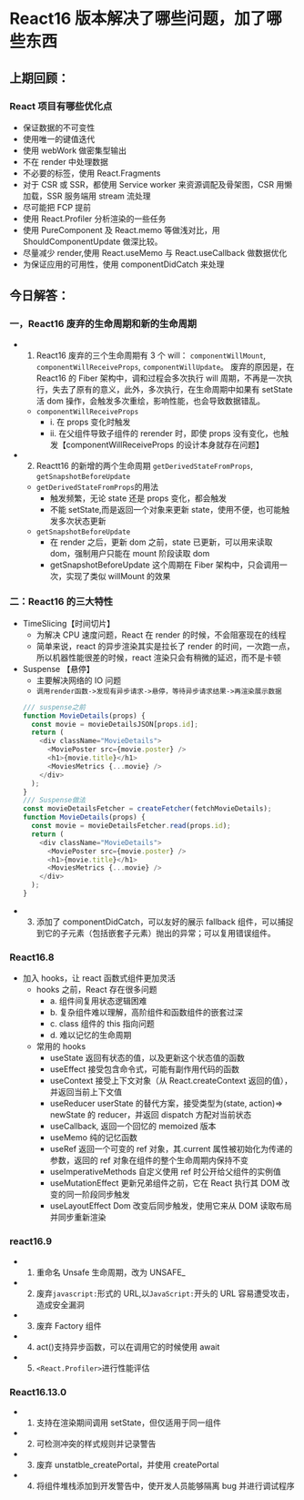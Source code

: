 # React16 版本解决了哪些问题，加了哪些东西

## 上期回顾：

### React 项目有哪些优化点

- 保证数据的不可变性
- 使用唯一的键值迭代
- 使用 webWork 做密集型输出
- 不在 render 中处理数据
- 不必要的标签，使用 React.Fragments
- 对于 CSR 或 SSR，都使用 Service worker 来资源调配及骨架图，CSR 用懒加载，SSR 服务端用 stream 流处理
- 尽可能把 FCP 提前
- 使用 React.Profiler 分析渲染的一些任务
- 使用 PureComponent 及 React.memo 等做浅对比，用 ShouldComponentUpdate 做深比较。
- 尽量减少 render,使用 React.useMemo 与 React.useCallback 做数据优化
- 为保证应用的可用性，使用 componentDidCatch 来处理

## 今日解答：

### 一，React16 废弃的生命周期和新的生命周期

- 1. React16 废弃的三个生命周期有 3 个 will：
     `componentWillMount`,
     `componentWillReceiveProps`,
     `componentWillUpdate`。
     废弃的原因是，在 React16 的 Fiber 架构中，调和过程会多次执行 will 周期，不再是一次执行，失去了原有的意义，此外，多次执行，在生命周期中如果有 setState 活 dom 操作，会触发多次重绘，影响性能，也会导致数据错乱。
  - `componentWillReceiveProps`
    - i. 在 props 变化时触发
    - ii. 在父组件导致子组件的 rerender 时，即使 props 没有变化，也触发【componentWillReceiveProps 的设计本身就存在问题】
- 2. Reactt16 的新增的两个生命周期
     `getDerivedStateFromProps`,
     `getSnapshotBeforeUpdate`
  - `getDerivedStateFromProps`的用法
    - 触发频繁，无论 state 还是 props 变化，都会触发
    - 不能 setState,而是返回一个对象来更新 state，使用不便，也可能触发多次状态更新
  - `getSnapshotBeforeUpdate`
    - 在 render 之后，更新 dom 之前，state 已更新，可以用来读取 dom，强制用户只能在 mount 阶段读取 dom
    - getSnapshotBeforeUpdate 这个周期在 Fiber 架构中，只会调用一次，实现了类似 willMount 的效果

### 二：React16 的三大特性

- TimeSlicing【时间切片】
  - 为解决 CPU 速度问题，React 在 render 的时候，不会阻塞现在的线程
  - 简单来说，react 的异步渲染其实是拉长了 render 的时间，一次跑一点，所以机器性能很差的时候，react 渲染只会有稍微的延迟，而不是卡顿
- Suspense 【悬停】
  - 主要解决网络的 IO 问题
  - `调用render函数->发现有异步请求->悬停，等待异步请求结果->再渲染展示数据`
  ```js
  /// suspense之前
  function MovieDetails(props) {
    const movie = movieDetailsJSON[props.id];
    return (
      <div className="MovieDetails">
        <MoviePoster src={movie.poster} />
        <h1>{movie.title}</h1>
        <MoviesMetrics {...movie} />
      </div>
    );
  }
  /// Suspense做法
  const movieDetailsFetcher = createFetcher(fetchMovieDetails);
  function MovieDetails(props) {
    const movie = movieDetailsFetcher.read(props.id);
    return (
      <div className="MovieDetails">
        <MoviePoster src={movie.poster} />
        <h1>{movie.title}</h1>
        <MoviesMetrics {...movie} />
      </div>
    );
  }
  ```
- 3. 添加了 componentDidCatch，可以友好的展示 fallback 组件，可以捕捉到它的子元素（包括嵌套子元素）抛出的异常；可以复用错误组件。

### React16.8

- 加入 hooks，让 react 函数式组件更加灵活
  - hooks 之前，React 存在很多问题
    - a. 组件间复用状态逻辑困难
    - b. 复杂组件难以理解，高阶组件和函数组件的嵌套过深
    - c. class 组件的 this 指向问题
    - d. 难以记忆的生命周期
  - 常用的 hooks
    - useState 返回有状态的值，以及更新这个状态值的函数
    - useEffect 接受包含命令式，可能有副作用代码的函数
    - useContext 接受上下文对象（从 React.createContext 返回的值），并返回当前上下文值
    - useReducer userState 的替代方案，接受类型为(state, action)=> newState 的 reducer，并返回 dispatch 方配对当前状态
    - useCallback, 返回一个回忆的 memoized 版本
    - useMemo 纯的记忆函数
    - useRef 返回一个可变的 ref 对象，其.current 属性被初始化为传递的参数，返回的 ref 对象在组件的整个生命周期内保持不变
    - useImperativeMethods 自定义使用 ref 时公开给父组件的实例值
    - useMutationEffect 更新兄弟组件之前，它在 React 执行其 DOM 改变的同一阶段同步触发
    - useLayoutEffect Dom 改变后同步触发，使用它来从 DOM 读取布局并同步重新渲染

### react16.9

- 1. 重命名 Unsafe 生命周期，改为 UNSAFE\_
- 2. 废弃`javascript:`形式的 URL,以`JavaScript:`开头的 URL 容易遭受攻击，造成安全漏洞
- 3. 废弃 Factory 组件
- 4. act()支持异步函数，可以在调用它的时候使用 await
- 5. `<React.Profiler>`进行性能评估

### React16.13.0

- 1. 支持在渲染期间调用 setState，但仅适用于同一组件
- 2. 可检测冲突的样式规则并记录警告
- 3. 废弃 unstatble_createPortal，并使用 createPortal
- 4. 将组件堆栈添加到开发警告中，使开发人员能够隔离 bug 并进行调试程序
